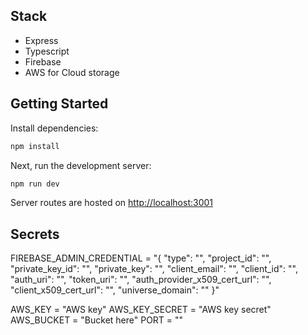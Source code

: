 ## Stack

- Express
- Typescript
- Firebase
- AWS for Cloud storage

## Getting Started

Install dependencies:

```bash
npm install
```

Next, run the development server:

```bash
npm run dev
```

Server routes are hosted on [http://localhost:3001](http://localhost:3001)

## Secrets

FIREBASE_ADMIN_CREDENTIAL = "{
"type": "",
"project_id": "",
"private_key_id": "",
"private_key": "",
"client_email": "",
"client_id": "",
"auth_uri": "",
"token_uri": "",
"auth_provider_x509_cert_url": "",
"client_x509_cert_url": "",
"universe_domain": ""
}"

AWS_KEY = "AWS key"
AWS_KEY_SECRET = "AWS key secret"
AWS_BUCKET = "Bucket here"
PORT = ""
